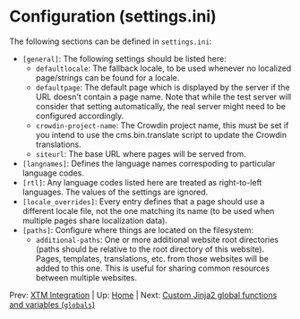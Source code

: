 # Configuration (settings.ini) #

The following sections can be defined in `settings.ini`:

* `[general]`: The following settings should be listed here:
  * `defaultlocale`: The fallback locale, to be used whenever no localized
    page/strings can be found for a locale.
  * `defaultpage`: The default page which is displayed by the server if the URL
    doesn't contain a page name. Note that while the test server will consider
    that setting automatically, the real server might need to be configured
    accordingly.
  * `crowdin-project-name`: The Crowdin project name, this must be set if
    you intend to use the cms.bin.translate script to update the Crowdin
    translations.
  * `siteurl`: The base URL where pages will be served from.
* `[langnames]`: Defines the language names correspoding to particular language
  codes.
* `[rtl]`: Any language codes listed here are treated as right-to-left languages.
  The values of the settings are ignored.
* `[locale_overrides]`: Every entry defines that a page should use a different
  locale file, not the one matching its name (to be used when multiple pages
  share localization data).
* `[paths]`: Configure where things are located on the filesystem:
  * `additional-paths`: One or more additional website root directories (paths
    should be relative to the root directory of this website). Pages, templates,
    translations, etc. from those websites will be added to this one. This is
    useful for sharing common resources between multiple websites.

Prev: [XTM Integration](../usage/xml-sync.md) | Up: [Home](../../README.md) | Next: [Custom Jinja2 global functions and variables (`globals`)](globals.md)
